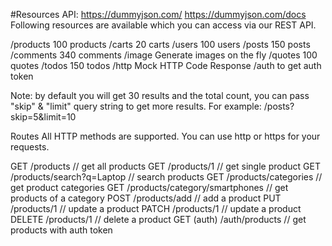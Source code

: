 #Resources
API: https://dummyjson.com/
https://dummyjson.com/docs
Following resources are available which you can access via our REST API.

/products	100 products
/carts	20 carts
/users	100 users
/posts	150 posts
/comments	340 comments
/image	Generate images on the fly
/quotes	100 quotes
/todos	150 todos
/http	Mock HTTP Code Response
/auth	to get auth token

Note: by default you will get 30 results and the total count, you can pass "skip" & "limit" query string to get more results.
For example: /posts?skip=5&limit=10

Routes
All HTTP methods are supported. You can use http or https for your requests.

GET	/products	// get all products
GET	/products/1	// get single product
GET	/products/search?q=Laptop	// search products
GET	/products/categories	// get product categories
GET	/products/category/smartphones	// get products of a category
POST	/products/add	// add a product
PUT	/products/1	// update a product
PATCH	/products/1	// update a product
DELETE	/products/1	// delete a product
GET (auth)	/auth/products	// get products with auth token